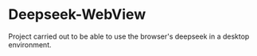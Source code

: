 # Deepseek-WebView
Project carried out to be able to use the browser's deepseek in a desktop environment.
